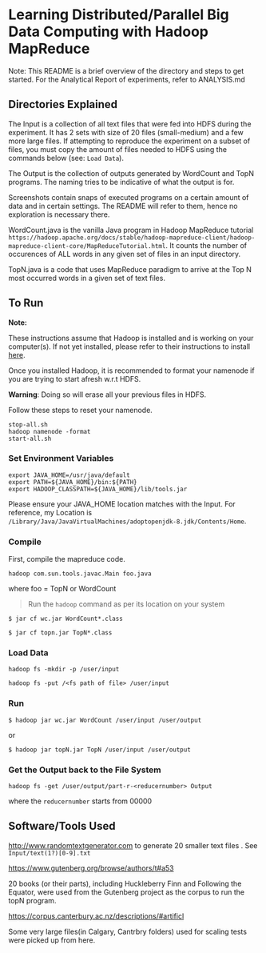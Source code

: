# Learning Distributed/Parallel Big Data Computing with Hadoop MapReduce


Note: This README is a brief overview of the directory and steps to get started. For the Analytical Report of experiments, refer to ANALYSIS.md


## Directories Explained

The Input is a collection of all text files that were fed into HDFS during the experiment. It has 2 sets with size of 20 files (small-medium) and a few more large files. If attempting to reproduce the experiment on a subset of files, you must copy the amount of files needed to HDFS using the commands below (see: `Load Data`).

The Output is the collection of outputs generated by WordCount and TopN programs. The naming tries to be indicative of what the output is for.

Screenshots contain snaps of executed programs on a certain amount of data and in certain settings. The README will refer to them, hence no exploration is necessary there. 

WordCount.java is the vanilla Java program in Hadoop MapReduce tutorial `https://hadoop.apache.org/docs/stable/hadoop-mapreduce-client/hadoop-mapreduce-client-core/MapReduceTutorial.html`. It counts the number of occurences of ALL words in any given set of files in an input directory. 

TopN.java is a code that uses MapReduce paradigm to arrive at the Top N most occurred words in a given set of text files. 


## To Run

**Note:**

These instructions assume that Hadoop is installed and is working on your computer(s). If not yet installed, please refer to their instructions to install [here](https://hadoop.apache.org/docs/stable/hadoop-project-dist/hadoop-common/SingleCluster.html).

Once you installed Hadoop, it is recommended to format your namenode if you are trying to start afresh w.r.t HDFS. 

**Warning**: Doing so will erase all your previous files in HDFS.

Follow these steps to reset your namenode.
```
stop-all.sh
hadoop namenode -format
start-all.sh
```

### Set Environment Variables

```
export JAVA_HOME=/usr/java/default
export PATH=${JAVA_HOME}/bin:${PATH}
export HADOOP_CLASSPATH=${JAVA_HOME}/lib/tools.jar
```

Please ensure your JAVA_HOME location matches with the Input. For reference, my Location is `/Library/Java/JavaVirtualMachines/adoptopenjdk-8.jdk/Contents/Home`.

### Compile
First, compile the mapreduce code. 

```hadoop com.sun.tools.javac.Main foo.java```

where foo = TopN or WordCount
> Run the `hadoop` command as per its location on your system

`$ jar cf wc.jar WordCount*.class` 

`$ jar cf topn.jar TopN*.class`
 
### Load Data
`hadoop fs -mkdir -p /user/input`


`hadoop fs -put /<fs path of file> /user/input`

### Run

`$ hadoop jar wc.jar WordCount /user/input /user/output`

or

`$ hadoop jar topN.jar TopN /user/input /user/output`

### Get the Output back to the File System

`hadoop fs -get /user/output/part-r-<reducernumber> Output`

where the `reducernumber` starts from 00000 

## Software/Tools Used
http://www.randomtextgenerator.com to generate 20 smaller text files . See `Input/text(1?)[0-9].txt`

https://www.gutenberg.org/browse/authors/t#a53

20 books (or their parts), including Huckleberry Finn and Following the Equator, were used from the Gutenberg project as the corpus to run the topN program.

https://corpus.canterbury.ac.nz/descriptions/#artificl

Some very large files(in Calgary, Cantrbry folders) used for scaling tests were picked up from here.